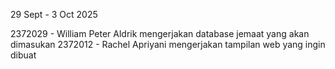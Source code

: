29 Sept - 3 Oct 2025

2372029 - William Peter Aldrik mengerjakan database jemaat yang akan dimasukan
2372012 - Rachel Apriyani mengerjakan tampilan web yang ingin dibuat
